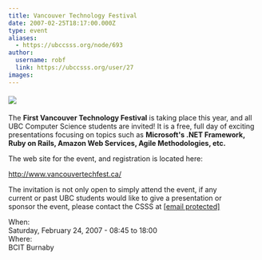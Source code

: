 ```yaml
---
title: Vancouver Technology Festival 
date: 2007-02-25T18:17:00.000Z
type: event
aliases:
  - https://ubccsss.org/node/693
author:
  username: robf
  link: https://ubccsss.org/user/27
images:
---
```


<div class="field field-name-body field-type-text-with-summary field-label-hidden"><div class="field-items"><div class="field-item even"><p><a href="http://www.vancouvertechfest.ca/" target="_blank"><img src="http://www.vancouvertechfest.ca/Portals/0/TechFest/FinalLogo.gif" align="top" vspace="5"></a></p>
<p>The <b>First Vancouver Technology Festival</b> is taking place this year, and all<br>
UBC Computer Science students are invited!  It is a free, full day of exciting<br>
presentations focusing on topics such as <b>Microsoft&apos;s .NET Framework,<br>
Ruby on Rails, Amazon Web Services, Agile Methodologies, etc.</b></p>
<p>The web site for the event, and registration is located here:</p>
<p><a href="http://www.vancouvertechfest.ca/" target="_blank">http://www.vancouvertechfest.ca/</a></p>
<p>The invitation is not only open to simply attend the event, if any<br>
current or past UBC students would like to give a presentation or<br>
sponsor the event, please contact the CSSS at <a href="/cdn-cgi/l/email-protection#345747474774574747471a57471a4156571a5755"><span class="__cf_email__" data-cfemail="c1a2b2b2b281a2b2b2b2efa2b2efb4a3a2efa2a0">[email&#xA0;protected]</span></a></p>
</div></div></div><div class="field field-name-field-dates field-type-datetime field-label-above"><div class="field-label">When:&#xA0;</div><div class="field-items"><div class="field-item even"><span class="date-display-single">Saturday, February 24, 2007 - <span class="date-display-range"><span class="date-display-start">08:45</span> to <span class="date-display-end">18:00</span></span></span></div></div></div><div class="field field-name-field-location field-type-text field-label-above"><div class="field-label">Where:&#xA0;</div><div class="field-items"><div class="field-item even">BCIT Burnaby</div></div></div>    <footer>
          </footer>